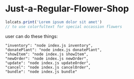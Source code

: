 # Just-a-Regular-Flower-Shop
``` js
lolcats.print('Lorem ipsum dolor sit amet')
// to use colorfultext for special occassion flowers
```

user can do these things:

    "inventory": "node index.js inventory",
    "donatePlant": "node index.js donatePlant",
    "showItem": "node index.js showItem",
    "newOrder": "node index.js newOrder",
    "update": "node index.js updateOrder",
    "cancel": "node index.js cancelOrder",
    "bundle": "node index.js bundle"